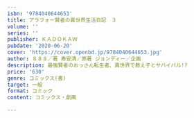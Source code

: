 ```yaml
---
isbn: '9784040644653'
title: アラフォー賢者の異世界生活日記　３
volume: ''
series: ''
publisher: ＫＡＤＯＫＡＷ
pubdate: '2020-06-20'
cover: 'https://cover.openbd.jp/9784040644653.jpg'
author: ８８８／著 寿安清／原著 ジョンディー／企画
description: 最強賢者のおっさん転生者、異世界で教え子とサバイバル!?
price: '630'
genre: コミックス(書)
target: 一般
format: コミック
content: コミックス・劇画

---
```

